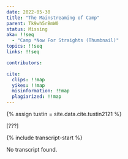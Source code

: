 ```yaml
---
date: 2022-05-30
title: "The Mainstreaming of Camp"
parent: Tk9wh5rBmW0
status: Missing
aka: !!seq
  - "Camp *Now For Straights (Thumbnail)"
topics: !!seq
links: !!seq

contributors:

cite:
  clips: !!map
  yikes: !!map
  misinformation: !!map
  plagiarized: !!map
---
```

{% assign tustin = site.data.cite.tustin2121 %}

<compare>
<credits class="desc">

[???]

</credits>
</compare>

{% include transcript-start %}

No transcript found.
